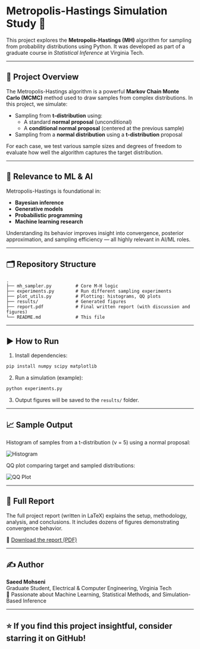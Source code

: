 # Metropolis-Hastings Simulation Study 🧪

This project explores the **Metropolis-Hastings (MH)** algorithm for sampling from probability distributions using Python. It was developed as part of a graduate course in *Statistical Inference* at Virginia Tech.

---

## 📌 Project Overview

The Metropolis-Hastings algorithm is a powerful **Markov Chain Monte Carlo (MCMC)** method used to draw samples from complex distributions. In this project, we simulate:

- Sampling from **t-distribution** using:
  - A standard **normal proposal** (unconditional)
  - A **conditional normal proposal** (centered at the previous sample)
- Sampling from a **normal distribution** using a **t-distribution** proposal

For each case, we test various sample sizes and degrees of freedom to evaluate how well the algorithm captures the target distribution.

---

## 🎯 Relevance to ML & AI

Metropolis-Hastings is foundational in:
- **Bayesian inference**
- **Generative models**
- **Probabilistic programming**
- **Machine learning research**

Understanding its behavior improves insight into convergence, posterior approximation, and sampling efficiency — all highly relevant in AI/ML roles.

---

## 🗂️ Repository Structure

```
.
├── mh_sampler.py         # Core M-H logic
├── experiments.py        # Run different sampling experiments
├── plot_utils.py         # Plotting: histograms, QQ plots
├── results/              # Generated figures
├── report.pdf            # Final written report (with discussion and figures)
└── README.md             # This file
```

---

## ▶️ How to Run

1. Install dependencies:
```bash
pip install numpy scipy matplotlib
```

2. Run a simulation (example):
```bash
python experiments.py
```

3. Output figures will be saved to the `results/` folder.

---

## 📈 Sample Output

Histogram of samples from a t-distribution (ν = 5) using a normal proposal:

![Histogram](results/hist_t_from_normal.png)

QQ plot comparing target and sampled distributions:

![QQ Plot](results/qq_t_from_normal.png)

---

## 📄 Full Report

The full project report (written in LaTeX) explains the setup, methodology, analysis, and conclusions. It includes dozens of figures demonstrating convergence behavior.

📎 [Download the report (PDF)](./report.pdf)

---

## ✍️ Author

**Saeed Mohseni**  
Graduate Student, Electrical & Computer Engineering, Virginia Tech  
🧠 Passionate about Machine Learning, Statistical Methods, and Simulation-Based Inference

---

## ⭐️ If you find this project insightful, consider starring it on GitHub!
